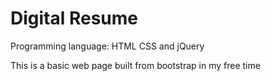 # Digital Resume

Programming language: HTML CSS and jQuery

This is a basic web page built from bootstrap in my free time
